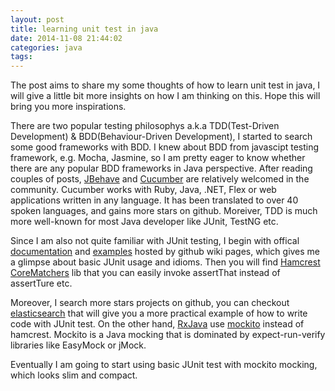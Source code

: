 ```yaml
---
layout: post
title: learning unit test in java
date: 2014-11-08 21:44:02
categories: java
tags:
---
```

The post aims to share my some thoughts of how to learn unit test in java, I will give a little bit more insights on how I am thinking on this. Hope this will bring you more inspirations.

There are two popular testing philosophys a.k.a TDD(Test-Driven Development) & BDD(Behaviour-Driven Development), I started to search some good frameworks with BDD. I knew about BDD from javascipt testing framework, e.g. Mocha, Jasmine, so I am pretty eager to know whether there are any popular BDD frameworks in Java perspective. After reading couples of posts, [JBehave](https://github.com/jbehave/jbehave-core) and [Cucumber](https://github.com/cucumber/cucumber) are relatively welcomed in the community. Cucumber works with Ruby, Java, .NET, Flex or web applications written in any language. It has been translated to over 40 spoken languages, and gains more stars on github. Moreiver, TDD is much more well-known for most Java developer like JUnit, TestNG etc.

<!--more-->

Since I am also not quite familiar with JUnit testing, I begin with offical [documentation](http://junit.org/) and [examples](https://github.com/junit-team/junit/wiki/Assertions) hosted by github wiki pages, which gives me a glimpse about basic JUnit usage and idioms. Then you will find [Hamcrest CoreMatchers](https://github.com/hamcrest/JavaHamcrest) lib that you can easily invoke assertThat instead of assertTure etc.

Moreover, I search more stars projects on github, you can checkout [elasticsearch](https://github.com/elasticsearch/elasticsearch) that will give you a more practical example of how to write code with JUnit test. On the other hand, [RxJava](https://github.com/ReactiveX/RxJava) use [mockito](https://github.com/mockito/mockito) instead of hamcrest. Mockito is a Java mocking that is dominated by expect-run-verify libraries like EasyMock or jMock.

Eventually I am going to start using basic JUnit test with mockito mocking, which looks slim and compact.


